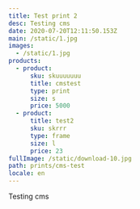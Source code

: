 ```yaml
---
title: Test print 2
desc: Testing cms
date: 2020-07-20T12:11:50.153Z
main: /static/1.jpg
images:
  - /static/1.jpg
products:
  - product:
      sku: skuuuuuuu
      title: cmstest
      type: print
      size: s
      price: 5000
  - product:
      title: test2
      sku: skrrr
      type: frame
      size: l
      price: 23
fullImage: /static/download-10.jpg
path: prints/cms-test
locale: en
---
```

Testing cms